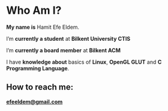 # Who Am I?
**My name is** Hamit Efe Eldem. 

I’m **currently a student** at **Bilkent University CTIS**



I’m **currently a board member** at **Bilkent ACM**



I have **knowledge about** basics of **Linux**, **OpenGL GLUT** and **C Programming Language**.


## How to reach me: 
**efeeldem@gmail.com**








<!--
**HamitEldem/HamitEldem** is a ✨ _special_ ✨ repository because its `README.md` (this file) appears on your GitHub profile.

Here are some ideas to get you started:

- 🔭 I’m currently working on ...
- 🌱 I’m currently learning ...
- 👯 I’m looking to collaborate on ...
- 🤔 I’m looking for help with ...
- 💬 Ask me about ...
- 📫 How to reach me: ...
- 😄 Pronouns: ...
- ⚡ Fun fact: ...
-->
